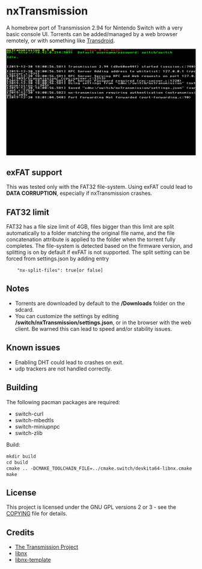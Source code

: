# nxTransmission

A homebrew port of Transmission 2.94 for Nintendo Switch with a very basic console UI. Torrents can be added/managed by a web browser remotely, or with something like [Transdroid](https://github.com/erickok/transdroid).

![screenshot](/switch/screenshot.jpg?raw=true)

## exFAT support

This was tested only with the FAT32 file-system. Using exFAT could lead to **DATA CORRUPTION**, especially if nxTransmission crashes.

## FAT32 limit

FAT32 has a file size limit of 4GB, files bigger than this limit are split automatically to a folder matching the original file name, and the file concatenation attribute is applied to the folder when the torrent fully completes. The file-system is detected based on the firmware version, and splitting is on by default if exFAT is not supported. The split setting can be forced from settings.json by adding entry 

```
    "nx-split-files": true[or false]
```

## Notes

* Torrents are downloaded by default to the **/Downloads** folder on the sdcard.
* You can customize the settings by editing **/switch/nxTransmission/settings.json**, or in the browser with the web client. Be warned this can lead to speed and/or stability issues.

## Known issues

* Enabling DHT could lead to crashes on exit.
* udp trackers are not handled correctly.

## Building

The following pacman packages are required:

* switch-curl
* switch-mbedtls
* switch-miniupnpc
* switch-zlib

Build:
```
mkdir build
cd build
cmake .. -DCMAKE_TOOLCHAIN_FILE=../cmake.switch/devkita64-libnx.cmake
make
```

## License

This project is licensed under the GNU GPL versions 2 or 3 - see the [COPYING](COPYING) file for details.

## Credits

* [The Transmission Project](https://transmissionbt.com)
* [libnx](https://switchbrew.org/)
* [libnx-template](https://github.com/vbe0201/libnx-template)
